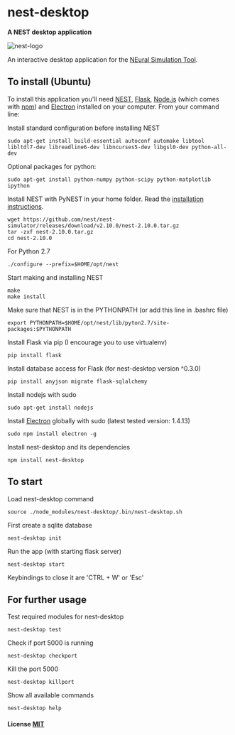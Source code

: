 # nest-desktop

**A NEST desktop application**

![nest-logo](http://www.nest-simulator.org/wp-content/uploads/2015/03/nest_logo.png)

An interactive desktop application for the [NEural Simulation Tool](http://www.nest-initiative.org/).

## To install (Ubuntu)

To install this application you'll need [NEST](http://www.nest-simulator.org/), [Flask](http://flask.pocoo.org), [Node.js](https://nodejs.org/en/download/) (which comes with [npm](http://npmjs.com)) and [Electron](http://electron.atom.io/) installed on your computer. From your command line:

Install standard configuration before installing NEST
```
sudo apt-get install build-essential autoconf automake libtool libltdl7-dev libreadline6-dev libncurses5-dev libgsl0-dev python-all-dev
```

Optional packages for python:
```
sudo apt-get install python-numpy python-scipy python-matplotlib ipython
```

Install NEST with PyNEST in your home folder.
Read the [installation instructions](http://www.nest-simulator.org/installation/).

```
wget https://github.com/nest/nest-simulator/releases/download/v2.10.0/nest-2.10.0.tar.gz
tar -zxf nest-2.10.0.tar.gz
cd nest-2.10.0
```

For Python 2.7
```
./configure --prefix=$HOME/opt/nest
```

Start making and installing NEST
```
make
make install
```

Make sure that NEST is in the PYTHONPATH (or add this line in .bashrc file)
```
export PYTHONPATH=$HOME/opt/nest/lib/pyton2.7/site-packages:$PYTHONPATH
```

Install Flask
via pip (I encourage you to use virtualenv)
```
pip install flask
```

Install database access for Flask (for nest-desktop version ^0.3.0)
```
pip install anyjson migrate flask-sqlalchemy
```

Install nodejs with sudo
```
sudo apt-get install nodejs
```

Install [Electron](https://github.com/electron/electron) globally with sudo (latest tested version: 1.4.13)
```
sudo npm install electron -g
```

Install nest-desktop and its dependencies
```
npm install nest-desktop
```

## To start
Load nest-desktop command
```
source ./node_modules/nest-desktop/.bin/nest-desktop.sh
```

First create a sqlite database
```
nest-desktop init
```

Run the app (with starting flask server)
```
nest-desktop start
```
Keybindings to close it are 'CTRL + W' or 'Esc'

## For further usage

Test required modules for nest-desktop
```
nest-desktop test
```

Check if port 5000 is running
```
nest-desktop checkport
```

Kill the port 5000
```
nest-desktop killport
```

Show all available commands
```
nest-desktop help
```

#### License [MIT](LICENSE)
